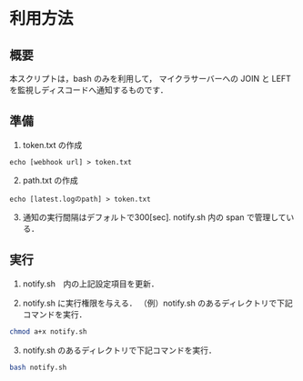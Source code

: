 # 利用方法
## 概要
本スクリプトは，bash のみを利用して，
マイクラサーバーへの JOIN と LEFT を監視しディスコードへ通知するものです．

## 準備
1. token.txt の作成
```
echo [webhook url] > token.txt
```
2. path.txt の作成
```
echo [latest.logのpath] > token.txt
```
3. 通知の実行間隔はデフォルトで300[sec].
notify.sh 内の span で管理している．


## 実行
1. notify.sh　内の上記設定項目を更新．

2. notify.sh に実行権限を与える．
（例）notify.sh のあるディレクトリで下記コマンドを実行．
```sh
chmod a+x notify.sh
```

3. notify.sh のあるディレクトリで下記コマンドを実行．
```sh
bash notify.sh
```
